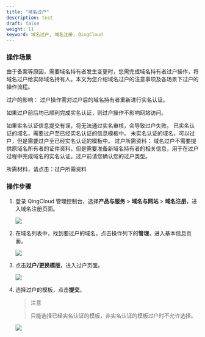 ```yaml
---
title: "域名过户"
description: test
draft: false
weight: 11
keyword: 域名过户, 域名注册, QingCloud
---
```




### 操作场景

由于备案等原因，需要域名持有者发生变更时，您需完成域名持有者过户操作，将域名过户给实际域名持有人。本文为您介绍域名过户的注意事项及各场景下过户的操作流程。

过户的影响：
过户操作需对过户后的域名持有者重新进行实名认证。

如果过户前后均已顺利完成实名认证，则过户操作不影响网站访问。

如果实名认证信息提交有误，将无法通过实名审核，会导致过户失败。
已实名认证的域名，需要过户至已经实名认证的信息模板中。
未实名认证的域名，可以过户，但是需要过户至已经实名认证的模板中。
过户所需资料：
域名过户不需要提供原域名所有者的证件资料，但是需要准备新域名持有者的相关信息，用于在过户过程中完成域名的实名认证。过户前请您确认您的过户类型。

所需材料，请点击：过户所需资料

### 操作步骤

1. 登录 QingCloud 管理控制台，选择**产品与服务** > **域名与网站** > **域名注册**，进入域名注册页面。

   ![](../../_images/dn_service.png)

2. 在域名列表中，找到要过户的域名，点击操作列下的**管理**，进入基本信息页面。

   ![](../../_images/dn_list.png)

3. 点击**过户/更换模版**，进入过户页面。

   ![](../../_images/dn_transfer.png)

4. 选择过户的模板，点击**提交**。

   > 注意
   >
   > 只能选择已经实名认证的模板，非实名认证的模板过户时不允许选择。

   ![](../../_images/dn_transfer_complete.png)

